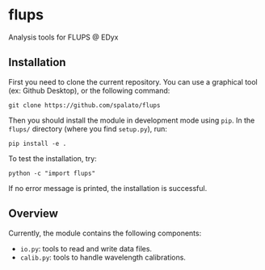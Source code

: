 # flups
Analysis tools for FLUPS @ EDyx

## Installation

First you need to clone the current repository. You can use a graphical tool (ex: Github Desktop), or the following command:
```
git clone https://github.com/spalato/flups
```

Then you should install the module in development mode using `pip`. In the `flups/` directory (where you find `setup.py`), run:
```
pip install -e .
```

To test the installation, try:
```
python -c "import flups"
```
If no error message is printed, the installation is successful.

## Overview

Currently, the module contains the following components:
- `io.py`: tools to read and write data files.
- `calib.py`: tools to handle wavelength calibrations.
